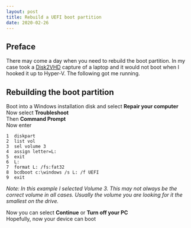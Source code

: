 ```yaml
---
layout: post
title: Rebuild a UEFI boot partition
date: 2020-02-26
---
```


## Preface  
There may come a day when you need to rebuild the boot partition.  In my case took a [Disk2VHD](https://docs.microsoft.com/en-us/sysinternals/downloads/disk2vhd) capture of a laptop and it would not boot when I hooked it up to Hyper-V.  The following got me running.
  
## Rebuilding the boot partition  
Boot into a Windows installation disk and select **Repair your computer**  
Now select **Troubleshoot**  
Then **Command Prompt**  
Now enter  
```
1  diskpart  
2  list vol  
3  sel volume 3  
4  assign letter=L:  
5  exit  
6  L:  
7  format L: /fs:fat32  
8  bcdboot c:\windows /s L: /f UEFI
9  exit
```  
*Note: In this example I selected Volume 3.  This may not always be the correct volume in all cases.  Usually the volume you are looking for it the smallest on the drive.*  
  
Now you can select **Continue** or **Turn off your PC**  
Hopefully, now your device can boot
